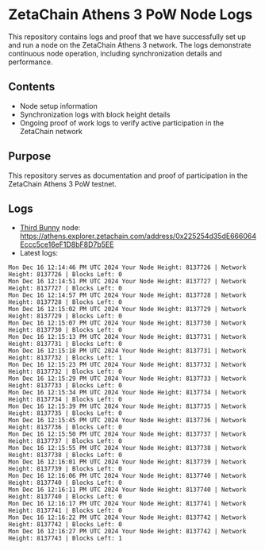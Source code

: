 # ZetaChain Athens 3 PoW Node Logs
This repository contains logs and proof that we have successfully set up and run a node on the ZetaChain Athens 3 network. The logs demonstrate continuous node operation, including synchronization details and performance.

## Contents
- Node setup information
- Synchronization logs with block height details
- Ongoing proof of work logs to verify active participation in the ZetaChain network

## Purpose
This repository serves as documentation and proof of participation in the ZetaChain Athens 3 PoW testnet.

## Logs

- [Third Bunny](https://thirdbunny.xyz/) node: https://athens.explorer.zetachain.com/address/0x225254d35dE666064Eccc5ce16eF1D8bF8D7b5EE
- Latest logs:
```
Mon Dec 16 12:14:46 PM UTC 2024 Your Node Height: 8137726 | Network Height: 8137726 | Blocks Left: 0
Mon Dec 16 12:14:51 PM UTC 2024 Your Node Height: 8137727 | Network Height: 8137727 | Blocks Left: 0
Mon Dec 16 12:14:57 PM UTC 2024 Your Node Height: 8137728 | Network Height: 8137728 | Blocks Left: 0
Mon Dec 16 12:15:02 PM UTC 2024 Your Node Height: 8137729 | Network Height: 8137729 | Blocks Left: 0
Mon Dec 16 12:15:07 PM UTC 2024 Your Node Height: 8137730 | Network Height: 8137730 | Blocks Left: 0
Mon Dec 16 12:15:13 PM UTC 2024 Your Node Height: 8137731 | Network Height: 8137731 | Blocks Left: 0
Mon Dec 16 12:15:18 PM UTC 2024 Your Node Height: 8137731 | Network Height: 8137732 | Blocks Left: 1
Mon Dec 16 12:15:23 PM UTC 2024 Your Node Height: 8137732 | Network Height: 8137732 | Blocks Left: 0
Mon Dec 16 12:15:29 PM UTC 2024 Your Node Height: 8137733 | Network Height: 8137733 | Blocks Left: 0
Mon Dec 16 12:15:34 PM UTC 2024 Your Node Height: 8137734 | Network Height: 8137734 | Blocks Left: 0
Mon Dec 16 12:15:39 PM UTC 2024 Your Node Height: 8137735 | Network Height: 8137735 | Blocks Left: 0
Mon Dec 16 12:15:45 PM UTC 2024 Your Node Height: 8137736 | Network Height: 8137736 | Blocks Left: 0
Mon Dec 16 12:15:50 PM UTC 2024 Your Node Height: 8137737 | Network Height: 8137737 | Blocks Left: 0
Mon Dec 16 12:15:55 PM UTC 2024 Your Node Height: 8137738 | Network Height: 8137738 | Blocks Left: 0
Mon Dec 16 12:16:01 PM UTC 2024 Your Node Height: 8137739 | Network Height: 8137739 | Blocks Left: 0
Mon Dec 16 12:16:06 PM UTC 2024 Your Node Height: 8137740 | Network Height: 8137740 | Blocks Left: 0
Mon Dec 16 12:16:11 PM UTC 2024 Your Node Height: 8137740 | Network Height: 8137740 | Blocks Left: 0
Mon Dec 16 12:16:17 PM UTC 2024 Your Node Height: 8137741 | Network Height: 8137741 | Blocks Left: 0
Mon Dec 16 12:16:22 PM UTC 2024 Your Node Height: 8137742 | Network Height: 8137742 | Blocks Left: 0
Mon Dec 16 12:16:27 PM UTC 2024 Your Node Height: 8137742 | Network Height: 8137743 | Blocks Left: 1
```
